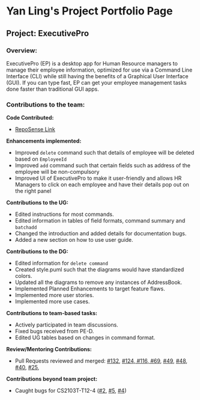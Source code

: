 # Yan Ling's Project Portfolio Page

## Project: ExecutivePro
### Overview:
ExecutivePro (EP) is a desktop app for Human Resource managers to manage their employee information, optimized for use via a Command Line Interface (CLI) while still having the benefits of a Graphical User Interface (GUI). If you can type fast, EP can get your employee management tasks done faster than traditional GUI apps.

### Contributions to the team:

**Code Contributed:**
* [RepoSense Link](https://nus-cs2103-ay2223s2.github.io/tp-dashboard/?search=yanlings&breakdown=true&sort=groupTitle&sortWithin=title&since=2023-02-17&timeframe=commit&mergegroup=&groupSelect=groupByRepos&checkedFileTypes=docs~functional-code~test-code~other)


**Enhancements implemented:**
* Improved `delete` command such that details of employee will be deleted based on `EmployeeId`
* Improved `add` command such that certain fields such as address of the employee will be non-compulsory
* Improved UI of ExecutivePro to make it user-friendly and allows HR Managers to click on each employee and have their details pop out on the right panel


**Contributions to the UG:**
* Edited instructions for most commands.
* Edited information in tables of field formats, command summary and `batchadd`
* Changed the introduction and added details for documentation bugs.
* Added a new section on how to use user guide.

**Contributions to the DG:**
* Edited information for `delete command`
* Created style.puml such that the diagrams would have standardized colors.
* Updated all the diagrams to remove any instances of AddressBook.
* Implemented Planned Enhancements to target feature flaws.
* Implemented more user stories.
* Implemented more use cases.

**Contributions to team-based tasks:**
* Actively participated in team discussions.
* Fixed bugs received from PE-D.
* Edited UG tables based on changes in command format.

**Review/Mentoring Contributions:**
* Pull Requests reviewed and merged: [#132](https://github.com/AY2223S2-CS2103T-W09-4/tp/pull/132),
[ #124](https://github.com/AY2223S2-CS2103T-W09-4/tp/pull/124),[ #116](https://github.com/AY2223S2-CS2103T-W09-4/tp/pull/116),[ #69](https://github.com/AY2223S2-CS2103T-W09-4/tp/pull/69),
[ #49](https://github.com/AY2223S2-CS2103T-W09-4/tp/pull/49), [ #48](https://github.com/AY2223S2-CS2103T-W09-4/tp/pull/48),
[ #40](https://github.com/AY2223S2-CS2103T-W09-4/tp/pull/40), [ #25](https://github.com/AY2223S2-CS2103T-W09-4/tp/pull/25),

**Contributions beyond team project:**
* Caught bugs for CS2103T-T12-4 ([#2](https://github.com/yanlings/ped/issues/2), [#5](https://github.com/yanlings/ped/issues/5), [#4](https://github.com/yanlings/ped/issues/4))
